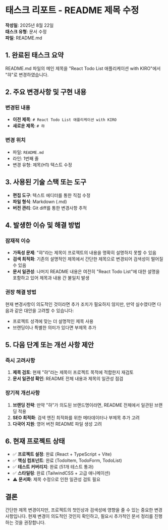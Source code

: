 # 태스크 리포트 - README 제목 수정

**작성일**: 2025년 8월 22일  
**태스크 유형**: 문서 수정  
**파일**: README.md

## 1. 완료된 태스크 요약

README.md 파일의 메인 제목을 "React Todo List 애플리케이션 with KIRO"에서 "햐"로 변경하였습니다.

## 2. 주요 변경사항 및 구현 내용

### 변경된 내용

- **이전 제목**: `# React Todo List 애플리케이션 with KIRO`
- **새로운 제목**: `# 햐`

### 변경 위치

- 파일: `README.md`
- 라인: 1번째 줄
- 변경 유형: 제목(H1) 텍스트 수정

## 3. 사용된 기술 스택 또는 도구

- **편집 도구**: 텍스트 에디터를 통한 직접 수정
- **파일 형식**: Markdown (.md)
- **버전 관리**: Git diff를 통한 변경사항 추적

## 4. 발생한 이슈 및 해결 방법

### 잠재적 이슈

- **가독성 문제**: "햐"라는 제목이 프로젝트의 내용을 명확히 설명하지 못할 수 있음
- **검색 최적화**: 기존의 설명적인 제목에서 간단한 제목으로 변경되어 검색성이 떨어질 수 있음
- **문서 일관성**: 나머지 README 내용은 여전히 "React Todo List"에 대한 설명을 포함하고 있어 제목과 내용 간 불일치 발생

### 권장 해결 방법

현재 변경사항이 의도적인 것이라면 추가 조치가 필요하지 않지만, 만약 실수였다면 다음과 같은 대안을 고려할 수 있습니다:

- 프로젝트 성격에 맞는 더 설명적인 제목 사용
- 브랜딩이나 특별한 의미가 있다면 부제목 추가

## 5. 다음 단계 또는 개선 사항 제안

### 즉시 고려사항

1. **제목 검토**: 현재 "햐"라는 제목이 프로젝트 목적에 적합한지 재검토
2. **문서 일관성 확인**: README 전체 내용과 제목의 일관성 점검

### 장기적 개선사항

1. **브랜딩 전략**: 만약 "햐"가 의도된 브랜드명이라면, README 전체에서 일관된 브랜딩 적용
2. **SEO 최적화**: 검색 엔진 최적화를 위한 메타데이터나 부제목 추가 고려
3. **다국어 지원**: 영어 버전 README 파일 생성 고려

## 6. 현재 프로젝트 상태

- ✅ **프로젝트 설정**: 완료 (React + TypeScript + Vite)
- ✅ **핵심 컴포넌트**: 완료 (TodoItem, TodoForm, TodoList)
- ✅ **테스트 커버리지**: 완료 (51개 테스트 통과)
- ✅ **스타일링**: 완료 (TailwindCSS + 고급 애니메이션)
- ⚠️ **문서화**: 제목 수정으로 인한 일관성 검토 필요

## 결론

간단한 제목 변경이지만, 프로젝트의 첫인상과 검색성에 영향을 줄 수 있는 중요한 변경사항입니다. 현재 변경이 의도적인 것인지 확인하고, 필요시 추가적인 문서 정리를 진행하는 것을 권장합니다.
